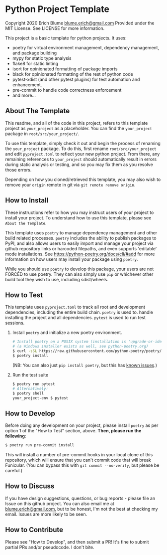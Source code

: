 Python Project Template
=======================
Copyright 2020 Erich Blume <blume.erich@gmail.com>
Provided under the MIT License. See LICENSE for more information.

This project is a basic template for python projects. It uses:

* poetry for virtual environment management, dependency management, and package building
* mypy for static type analysis
* flake8 for static linting
* isort for opinionated formatting of package imports
* black for opinionated formatting of the rest of python code
* pytest-xdist (and other pytest plugins) for test automation and enhancement.
* pre-commit to handle code correctness enforcement
* and more...

About The Template
------------------

This readme, and all of the code in this project, refers to this template
project as `your_project` as a placeholder. You can find the `your_project`
package in `root/src/your_project/`.

To use this template, simply check it out and begin the process of renaming the
`your_project` package. To do this, first rename `root/src/your_project` and
edit `pyproject.toml` to reflect your new python project. From there, any
remaining references to `your_project` should automatically result in errors
during static analysis or testing, and so you may fix them as you resolve those
errors.

Depending on how you cloned/retrieved this template, you may also wish to remove
your `origin` remote in git via `git remote remove origin`.

How to Install
--------------

These instructions refer to how you may instruct users of your project to
install your project. To understand how to use this template, please see `About
the Template`.

This template uses `poetry` to manage dependency management and other build
related processes. `poetry` includes the ability to publish packages to PyPI,
and also allows users to easily import and manage your project via github
repository links or harcoded filepaths, and even supports 'editable' mode
installations. See https://python-poetry.org/docs/cli/#add for more information
on how users may install your package using `poetry`.

While you should use `poetry` to develop this package, your users are not
FORCED to use poetry. They can also simply use `pip` or whichever other build
tool they wish to use, including sdist/wheels.

How to Test
-----------

This template uses `pyproject.toml` to track all root and development
dependencies, including the entire build chain. `poetry` is used to.
handle installing the project and all dependencies. `pytest` is used to run
test sessions.

1. Install `poetry` and initialize a new poetry environment.

   ```bash
   # Install poetry on a POSIX system (installation is 'upgrade-or-idempotent')
   # (a Windows installer exists as well, see python-poetry.org)
   $ curl -sSL https://raw.githubusercontent.com/python-poetry/poetry/master/get-poetry.py | python
   $ poetry install
   ```

   (NB: You can also just `pip install poetry`, but this has
   [known issues](https://python-poetry.org/docs/#alternative-installation-methods-not-recommended).)

2. Run the test suite

   ```bash
   $ poetry run pytest
   # Alternatively:
   $ poetry shell
   your_project-env $ pytest
   ```

How to Develop
--------------

Before doing any development on your project, please install `poetry` as per
option 1 of the "How to Test" section, above. **Then, please run the following**:

```bash
$ poetry run pre-commit install
```

This will install a number of pre-commit hooks in your local clone of this
repository, which will ensure that you can't commit code that will break
Funicular. (You can bypass this with `git commit --no-verify`, but please be
careful.)

How to Discuss
--------------

If you have design suggestions, questions, or bug reports - please file an
Issue on this github project. You can also email me at blume.erich@gmail.com,
but to be honest, I'm not the best at checking my email. Issues are more likely
to be seen.

How to Contribute
-----------------

Please see "How to Develop", and then submit a PR! It's fine to submit partial
PRs and/or pseudocode. I don't bite.
